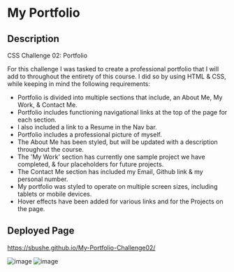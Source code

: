 # My Portfolio

## Description

CSS Challenge 02: Portfolio

For this challenge I was tasked to create a professional portfolio that I will add to throughout the entirety of this course. I did so by using HTML & CSS, while keeping in mind the following requirements:

* Portfolio is divided into multiple sections that include, an About Me, My Work, & Contact Me.
* Portfolio includes functioning navigational links at the top of the page for each section.
* I also included a link to a Resume in the Nav bar.
* Portfolio includes a professional picture of myself.
* The About Me has been styled, but will be updated with a description throughout the course.
* The 'My Work' section has currently one sample project we have completed, & four placeholders for future projects.
* The Contact Me section has included my Email, Github link & my personal number.
* My portfolio was styled to operate on multiple screen sizes, including tablets or mobile devices.
* Hover effects have been added for various links and for the Projects on the page.

## Deployed Page

https://sbushe.github.io/My-Portfolio-Challenge02/

![image](https://user-images.githubusercontent.com/117788513/229004513-1667a53c-ca07-4ad6-9e84-e19bd31ad991.png)
![image](https://user-images.githubusercontent.com/117788513/229004924-d8fd31b4-dbeb-484f-a23a-9c540094a007.png)





